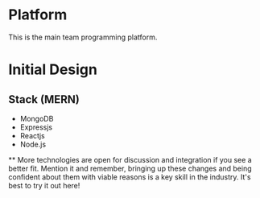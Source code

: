 # Platform
This is the main team programming platform.

# Initial Design

## Stack (MERN)
- MongoDB
- Expressjs
- Reactjs
- Node.js

** More technologies are open for discussion and integration if you see a better fit.  Mention it and remember, bringing up these changes and being confident about them with viable reasons is a key skill in the industry.  It's best to try it out here!